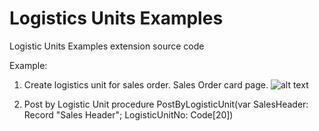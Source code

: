 # Logistics Units Examples
Logistic Units Examples extension source code

Example:
1) Create logistics unit for sales order.
   Sales Order card page.
   ![alt text](https://github.com/ExtensionsForce/LogisticUnitsExamples/blobmain/Example1.png?raw=true)

2) Post by Logistic Unit 
    procedure PostByLogisticUnit(var SalesHeader: Record "Sales Header"; LogisticUnitNo: Code[20])

